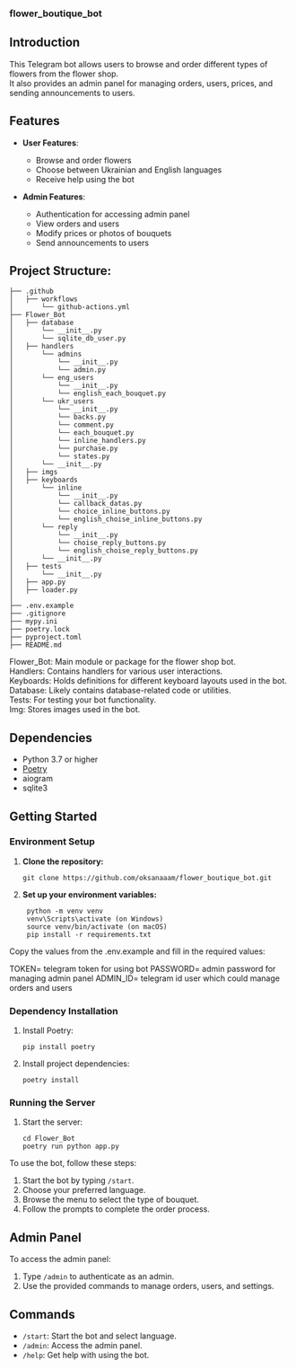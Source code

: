### flower_boutique_bot


## Introduction
This Telegram bot allows users to browse and order different types of flowers from the flower shop.   
It also provides an admin panel for managing orders, users, prices, and sending announcements to users.

## Features
- **User Features**:
  - Browse and order flowers
  - Choose between Ukrainian and English languages
  - Receive help using the bot

- **Admin Features**:
  - Authentication for accessing admin panel
  - View orders and users
  - Modify prices or photos of bouquets
  - Send announcements to users
  

## Project Structure:
```
├── .github
│   ├── workflows
│       └── github-actions.yml
├── Flower_Bot
│   ├── database
│       └── __init__.py
│       └── sqlite_db_user.py
│   ├── handlers
│       └── admins
│           └── __init__.py
│           └── admin.py
│       └── eng_users
│           └── __init__.py
│           └── english_each_bouquet.py
│       └── ukr_users
│           └── __init__.py
│           └── backs.py
│           └── comment.py
│           └── each_bouquet.py
│           └── inline_handlers.py
│           └── purchase.py
│           └── states.py
│       └── __init__.py
│   ├── imgs
│   ├── keyboards
│       └── inline
│           └── __init__.py
│           └── callback_datas.py
│           └── choice_inline_buttons.py
│           └── english_choise_inline_buttons.py
│       └── reply
│           └── __init__.py
│           └── choise_reply_buttons.py
│           └── english_choise_reply_buttons.py
│       └── __init__.py
│   ├── tests
│       └── __init__.py
│   ├── app.py
│   ├── loader.py
│ 
├── .env.example
├── .gitignore
├── mypy.ini
├── poetry.lock
├── pyproject.toml
├── README.md
```
Flower_Bot: Main module or package for the flower shop bot.  
Handlers: Contains handlers for various user interactions.  
Keyboards: Holds definitions for different keyboard layouts used in the bot.  
Database: Likely contains database-related code or utilities.  
Tests: For testing your bot functionality.  
Img: Stores images used in the bot.  

## Dependencies
- Python 3.7 or higher
- [Poetry](https://python-poetry.org/)
- aiogram
- sqlite3

## Getting Started

### Environment Setup

1. **Clone the repository:**
   ```
   git clone https://github.com/oksanaaam/flower_boutique_bot.git

2. **Set up your environment variables:** 
   ``` 
    python -m venv venv
    venv\Scripts\activate (on Windows)
    source venv/bin/activate (on macOS)
    pip install -r requirements.txt
   
Copy the values from the .env.example and fill in the required values:  

TOKEN= telegram token for using bot
PASSWORD= admin password for managing admin panel
ADMIN_ID= telegram id user which could manage orders and users

### Dependency Installation

1. Install Poetry:
   ```
   pip install poetry
   
2. Install project dependencies:
   ```
   poetry install

### Running the Server
1. Start the server:
   ```
   cd Flower_Bot
   poetry run python app.py

To use the bot, follow these steps:  
1. Start the bot by typing `/start`.
2. Choose your preferred language.
3. Browse the menu to select the type of bouquet.
4. Follow the prompts to complete the order process.

## Admin Panel
To access the admin panel:  
1. Type `/admin` to authenticate as an admin.
2. Use the provided commands to manage orders, users, and settings.

## Commands
- `/start`: Start the bot and select language.
- `/admin`: Access the admin panel.
- `/help`: Get help with using the bot.
